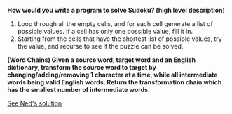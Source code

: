**How would you write a program to solve Sudoku? (high level description)**

1. Loop through all the empty cells, and for each cell generate a list of possible values. If a cell has only one possible value, fill it in.
2. Starting from the cells that have the shortest list of possible values, try the value, and recurse to see if the puzzle can be solved.


**(Word Chains) Given a source word, target word and an English dictionary, transform the source word to target by changing/adding/removing 1 character at a time, while all intermediate words being valid English words. Return the transformation chain which has the smallest number of intermediate words.**

[See Ned's solution][word-chains-solution]

[word-chains-solution]: https://github.com/appacademy/solutions/blob/ac98f0d92cf154eb706960be68e492f50b326ae5/w1/w1d4/lib/02_word_chains.rb